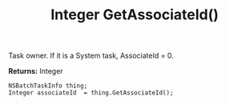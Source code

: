 ﻿---
uid: crmscript_ref_NSBatchTaskInfo_GetAssociateId
title: Integer GetAssociateId()
intellisense: NSBatchTaskInfo.GetAssociateId
keywords: NSBatchTaskInfo, GetAssociateId
so.topic: reference
---

 Task owner. If it is a System task, AssociateId = 0.

**Returns:** Integer


```crmscript
NSBatchTaskInfo thing;
Integer associateId  = thing.GetAssociateId();
```


